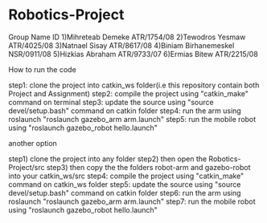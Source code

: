 # Robotics-Project

Group
 Name                          ID
1)Mihreteab Demeke          ATR/1754/08
2)Tewodros Yesmaw           ATR/4025/08
3)Natnael Sisay             ATR/8617/08
4)Biniam Birhanemeskel      NSR/0911/08
5)Hizkias Abraham           ATR/9733/07
6)Ermias Bitew              ATR/2215/08


How to run the code

step1: clone the project into catkin_ws folder(i.e this repository contain both Project and Assignment)
step2: compile the project using "catkin_make" command on terminal
step3: update the source using "source devel/setup.bash" command on catkin folder
step4: run the arm using roslaunch "roslaunch gazebo_arm arm.launch"
step5: run the mobile robot using "roslaunch gazebo_robot hello.launch"

another option

step1) clone the project into any folder
step2) then open the Robotics-Project/src
step3) then copy the the folders robot-arm and gazebo-robot into your catkin_ws/src
step4: compile the project using "catkin_make" command on catkin_ws folder
step5: update the source using "source devel/setup.bash" command on catkin folder
step6: run the arm using roslaunch "roslaunch gazebo_arm arm.launch"
step7: run the mobile robot using "roslaunch gazebo_robot hello.launch"







